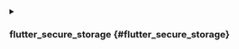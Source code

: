 <details>
<summary>

### flutter_secure_storage {#flutter_secure_storage}

</summary>

우리는 [flutter_secure_storage](https://pub.dev/packages/flutter_secure_storage) 를 사용하여 크로스 플랫폼 지속 가능한 보안 토큰 저장소를 구현합니다. 내부적으로:

- iOS에서는 Keychain이 사용됩니다.
- Android에서는 AES 암호화가 사용됩니다.

### Android 버전 구성: {#config-android-version}

[project]/android/app/build.gradle 에서 minSdkVersion 을 >= 18 로 설정하세요.

```kotlin
  android {
      ...

      defaultConfig {
          ...
          minSdkVersion 18
          ...
      }
  }
```

### 자동 백업 비활성화: {#disable-autobackup}

:::note

기본적으로 Android는 Google Drive에 데이터를 백업합니다. 이는 예외 java.security.InvalidKeyException:Failed to unwrap key 를 발생시킬 수 있습니다.

:::

이를 피하기 위해, 앱에 대한 자동 백업을 비활성화하거나 FlutterSecureStorage 에서 sharedprefs 를 제외할 수 있습니다.

1. 자동 백업을 비활성화하려면, 앱 매니페스트 파일로 이동하여 boolean 값 android:allowBackup 을 설정하세요:

   ```xml
   <manifest ... >
       ...
       <application
         android:allowBackup="false"
         android:fullBackupContent="false"
         ...
       >
           ...
       </application>
   </manifest>

   ```

2. FlutterSecureStorage 에서 sharedprefs 를 제외하세요.

   앱에 대해 android:fullBackupContent 를 활성화해야 하는 경우, 플러그인이 사용하는 prefs 를 [제외](https://developer.android.com/guide/topics/data/autobackup#IncludingFiles) 하는 백업 규칙을 설정하세요:

   ```xml
   <application ...
     android:fullBackupContent="@xml/backup_rules">
   </application>
   ```

   ```xml
   <?xml version="1.0" encoding="utf-8"?>
   <full-backup-content>
     <exclude domain="sharedpref" path="FlutterSecureStorage"/>
   </full-backup-content>
   ```

   자세한 내용은 [flutter_secure_storage](https://pub.dev/packages/flutter_secure_storage#configure-android-version) 를 확인하세요.

</details>
